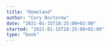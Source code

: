 ```yaml
---
title: "Homeland"
author: "Cory Doctorow"
date: "2021-01-15T18:25:00+02:00"
started: "2021-01-15T18:25:00+02:00"
type: "book"
---
```

